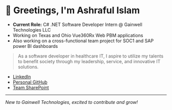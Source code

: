 <!-- ## Hi there 👋 -->
# 👋 Greetings, I'm Ashraful Islam

- **Current Role:** C# .NET Software Developer Intern @ Gainwell Technologies LLC
- Working on Texas and Ohio Vue360Rx Web PBM applications
- Also working on a cross-functional team project for SOC1 and SAP power BI dashboards
<!--
- **Languages:** Java, Python, C/C++, C#, SQL, JavaScript/TypeScript, HTML, CSS/Tailwind CSS, Prolog/s(CASP)
- **Frameworks/Libraries:** React.js, Next.js, Node.js, Material-UI, .NET
- **Databases:** MySQL, MSSQL, SQL Server Management Studio, Google Firebase
- **Developer Tools:** Git, GitHub, Azure Storage Explorer, ADO, Vercel, Clerk API, AI APIs, Visual Studio/VS Code, Linux, PuTTY, WSL:Ubuntu, Xcode, Power BI
-->
  
> As a software developer in healthcare IT, I aspire to utilize my talents to benefit society through my leadership, service, and innovative IT solutions.

- [LinkedIn](https://www.linkedin.com/in/ashraful-islam-cs/)
- [Personal GitHub](https://github.com/AI01010)
- [Team SharePoint](https://mygainwell.sharepoint.com/:f:/r/teams/gt-itsec/iam/team/Shared%20Documents/8%20Operations/SAP%20Governance/SAP%20Readiness%20Initiative/SOC1%20Team?csf=1&web=1&e=wTONBO)

---
*New to Gainwell Technologies, excited to contribute and grow!*
<!--
**AshrafulIslam25/AshrafulIslam25** is a ✨ _special_ ✨ repository because its `README.md` (this file) appears on your GitHub profile.

Here are some ideas to get you started:

- 🔭 I’m currently working on ...
- 🌱 I’m currently learning ...
- 👯 I’m looking to collaborate on ...
- 🤔 I’m looking for help with ...
- 💬 Ask me about ...
- 📫 How to reach me: ...
- 😄 Pronouns: ...
- ⚡ Fun fact: ...
-->
